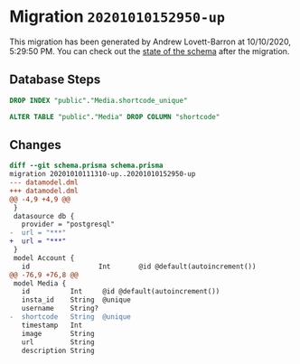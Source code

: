 # Migration `20201010152950-up`

This migration has been generated by Andrew Lovett-Barron at 10/10/2020, 5:29:50 PM.
You can check out the [state of the schema](./schema.prisma) after the migration.

## Database Steps

```sql
DROP INDEX "public"."Media.shortcode_unique"

ALTER TABLE "public"."Media" DROP COLUMN "shortcode"
```

## Changes

```diff
diff --git schema.prisma schema.prisma
migration 20201010111310-up..20201010152950-up
--- datamodel.dml
+++ datamodel.dml
@@ -4,9 +4,9 @@
 }
 datasource db {
   provider = "postgresql"
-  url = "***"
+  url = "***"
 }
 model Account {
   id                 Int       @id @default(autoincrement())
@@ -76,9 +76,8 @@
 model Media {
   id          Int     @id @default(autoincrement())
   insta_id    String  @unique
   username    String?
-  shortcode   String  @unique
   timestamp   Int
   image       String
   url         String
   description String
```


